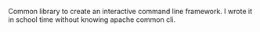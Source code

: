 Common library to create an interactive command line framework. I wrote it in school time without knowing apache common cli.